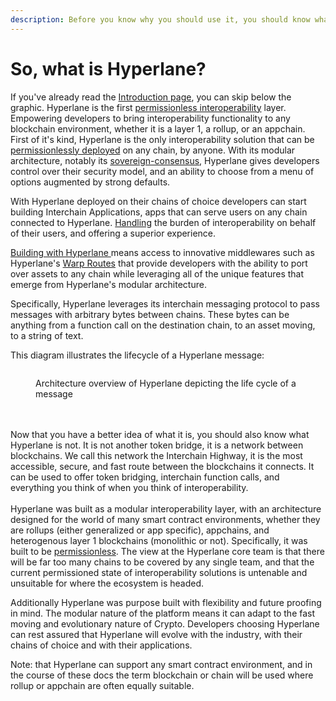 ```yaml
---
description: Before you know why you should use it, you should know what it is, right?
---
```


# So, what is Hyperlane?

If you've already read the [Introduction page](../../), you can skip below the graphic. Hyperlane is the first [permissionless interoperability](../../deploy/permissionless-interoperability.md) layer. Empowering developers to bring interoperability functionality to any blockchain environment, whether it is a layer 1, a rollup, or an appchain. First of it's kind, Hyperlane is the only interoperability solution that can be [permissionlessly deployed](../../deploy/deploy-hyperlane/) on any chain, by anyone. With its modular architecture, notably its [sovereign-consensus](../../protocol/sovereign-consensus/ "mention"), Hyperlane gives developers control over their security model, and an ability to choose from a menu of options augmented by strong defaults.&#x20;

With Hyperlane deployed on their chains of choice developers can start building Interchain Applications, apps that can serve users on any chain connected to Hyperlane. [Handling](../../apis-and-sdks/messaging-api/receive.md) the burden of interoperability on behalf of their users, and offering a superior experience.&#x20;

[Building with Hyperlane ](../../build-with-hyperlane/quickstarts/)means access to innovative middlewares such as Hyperlane's [Warp Routes](../../apis-and-sdks/warp-api.md) that provide developers with the ability to port over assets to any chain while leveraging all of the unique features that emerge from Hyperlane's modular architecture.

Specifically, Hyperlane leverages its interchain messaging protocol to pass messages with arbitrary bytes between chains. These bytes can be anything from a function call on the destination chain, to an asset moving, to a string of text.

This diagram illustrates the lifecycle of a Hyperlane message:

<figure><img src="../../.gitbook/assets/Hyperlane Message Lifecycle Clear bg.png" alt=""><figcaption><p>Architecture overview of Hyperlane depicting the life cycle of a message</p></figcaption></figure>

\
\
Now that you have a better idea of what it is, you should also know what Hyperlane is not. It is not another token bridge, it is a network between blockchains. We call this network the Interchain Highway, it is the most accessible, secure, and fast route between the blockchains it connects. It can be used to offer token bridging, interchain function calls, and everything you think of when you think of interoperability.\
\
Hyperlane was built as a modular interoperability layer, with an architecture designed for the world of many smart contract environments, whether they are rollups (either generalized or app specific), appchains, and heterogenous layer 1 blockchains (monolithic or not). Specifically, it was built to be [permissionless](../../deploy/permissionless-interoperability.md). The view at the Hyperlane core team is that there will be far too many chains to be covered by any single team, and that the current permissioned state of interoperability solutions is untenable and unsuitable for where the ecosystem is headed. &#x20;

Additionally Hyperlane was purpose built with flexibility and future proofing in mind. The modular nature of the platform means it can adapt to the fast moving and evolutionary nature of Crypto. Developers choosing Hyperlane can rest assured that Hyperlane will evolve with the industry, with their chains of choice and with their applications.&#x20;

Note: that Hyperlane can support any smart contract environment, and in the course of these docs the term blockchain or chain will be used where rollup or appchain are often equally suitable.&#x20;
